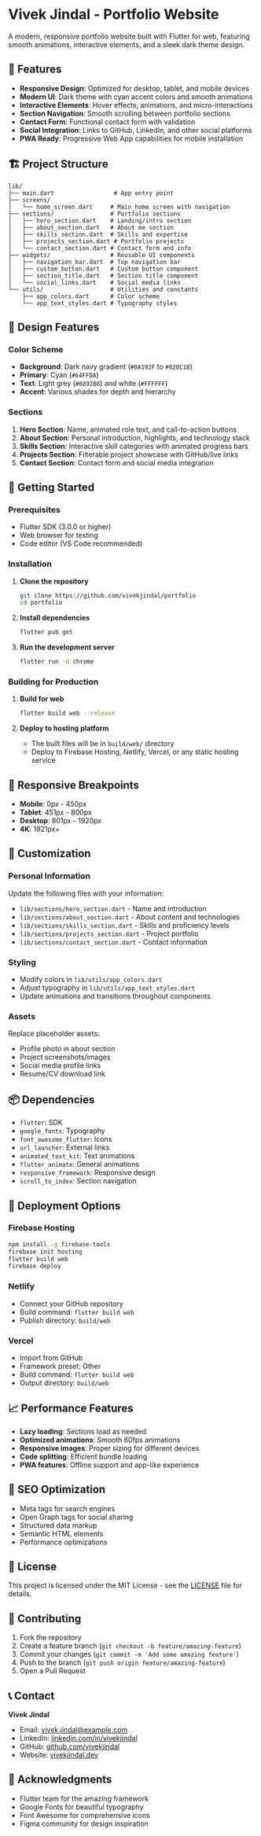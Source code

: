 # Vivek Jindal - Portfolio Website

A modern, responsive portfolio website built with Flutter for web, featuring smooth animations, interactive elements, and a sleek dark theme design.

## 🌟 Features

- **Responsive Design**: Optimized for desktop, tablet, and mobile devices
- **Modern UI**: Dark theme with cyan accent colors and smooth animations
- **Interactive Elements**: Hover effects, animations, and micro-interactions
- **Section Navigation**: Smooth scrolling between portfolio sections
- **Contact Form**: Functional contact form with validation
- **Social Integration**: Links to GitHub, LinkedIn, and other social platforms
- **PWA Ready**: Progressive Web App capabilities for mobile installation

## 🏗️ Project Structure

```
lib/
├── main.dart                 # App entry point
├── screens/
│   └── home_screen.dart     # Main home screen with navigation
├── sections/                # Portfolio sections
│   ├── hero_section.dart    # Landing/intro section
│   ├── about_section.dart   # About me section
│   ├── skills_section.dart  # Skills and expertise
│   ├── projects_section.dart # Portfolio projects
│   └── contact_section.dart # Contact form and info
├── widgets/                 # Reusable UI components
│   ├── navigation_bar.dart  # Top navigation bar
│   ├── custom_button.dart   # Custom button component
│   ├── section_title.dart   # Section title component
│   └── social_links.dart    # Social media links
└── utils/                   # Utilities and constants
    ├── app_colors.dart      # Color scheme
    └── app_text_styles.dart # Typography styles
```

## 🎨 Design Features

### Color Scheme
- **Background**: Dark navy gradient (`#0A192F` to `#020C1B`)
- **Primary**: Cyan (`#64FFDA`)
- **Text**: Light grey (`#8892B0`) and white (`#FFFFFF`)
- **Accent**: Various shades for depth and hierarchy

### Sections
1. **Hero Section**: Name, animated role text, and call-to-action buttons
2. **About Section**: Personal introduction, highlights, and technology stack
3. **Skills Section**: Interactive skill categories with animated progress bars
4. **Projects Section**: Filterable project showcase with GitHub/live links
5. **Contact Section**: Contact form and social media integration

## 🚀 Getting Started

### Prerequisites
- Flutter SDK (3.0.0 or higher)
- Web browser for testing
- Code editor (VS Code recommended)

### Installation

1. **Clone the repository**
   ```bash
   git clone https://github.com/vivekjindal/portfolio
   cd portfolio
   ```

2. **Install dependencies**
   ```bash
   flutter pub get
   ```

3. **Run the development server**
   ```bash
   flutter run -d chrome
   ```

### Building for Production

1. **Build for web**
   ```bash
   flutter build web --release
   ```

2. **Deploy to hosting platform**
   - The built files will be in `build/web/` directory
   - Deploy to Firebase Hosting, Netlify, Vercel, or any static hosting service

## 📱 Responsive Breakpoints

- **Mobile**: 0px - 450px
- **Tablet**: 451px - 800px  
- **Desktop**: 801px - 1920px
- **4K**: 1921px+

## 🔧 Customization

### Personal Information
Update the following files with your information:
- `lib/sections/hero_section.dart` - Name and introduction
- `lib/sections/about_section.dart` - About content and technologies
- `lib/sections/skills_section.dart` - Skills and proficiency levels
- `lib/sections/projects_section.dart` - Project portfolio
- `lib/sections/contact_section.dart` - Contact information

### Styling
- Modify colors in `lib/utils/app_colors.dart`
- Adjust typography in `lib/utils/app_text_styles.dart`
- Update animations and transitions throughout components

### Assets
Replace placeholder assets:
- Profile photo in about section
- Project screenshots/images
- Social media profile links
- Resume/CV download link

## 📦 Dependencies

- `flutter`: SDK
- `google_fonts`: Typography
- `font_awesome_flutter`: Icons
- `url_launcher`: External links
- `animated_text_kit`: Text animations
- `flutter_animate`: General animations
- `responsive_framework`: Responsive design
- `scroll_to_index`: Section navigation

## 🚀 Deployment Options

### Firebase Hosting
```bash
npm install -g firebase-tools
firebase init hosting
flutter build web
firebase deploy
```

### Netlify
- Connect your GitHub repository
- Build command: `flutter build web`
- Publish directory: `build/web`

### Vercel
- Import from GitHub
- Framework preset: Other
- Build command: `flutter build web`
- Output directory: `build/web`

## 📈 Performance Features

- **Lazy loading**: Sections load as needed
- **Optimized animations**: Smooth 60fps animations
- **Responsive images**: Proper sizing for different devices
- **Code splitting**: Efficient bundle loading
- **PWA features**: Offline support and app-like experience

## 🎯 SEO Optimization

- Meta tags for search engines
- Open Graph tags for social sharing
- Structured data markup
- Semantic HTML elements
- Performance optimizations

## 📄 License

This project is licensed under the MIT License - see the [LICENSE](LICENSE) file for details.

## 🤝 Contributing

1. Fork the repository
2. Create a feature branch (`git checkout -b feature/amazing-feature`)
3. Commit your changes (`git commit -m 'Add some amazing feature'`)
4. Push to the branch (`git push origin feature/amazing-feature`)
5. Open a Pull Request

## 📞 Contact

**Vivek Jindal**
- Email: vivek.jindal@example.com
- LinkedIn: [linkedin.com/in/vivekjindal](https://linkedin.com/in/vivekjindal)
- GitHub: [github.com/vivekjindal](https://github.com/vivekjindal)
- Website: [vivekjindal.dev](https://vivekjindal.dev)

## 🙏 Acknowledgments

- Flutter team for the amazing framework
- Google Fonts for beautiful typography
- Font Awesome for comprehensive icons
- Figma community for design inspiration